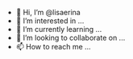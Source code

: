- 👋 Hi, I’m @lisaerina
- 👀 I’m interested in ...
- 🌱 I’m currently learning ...
- 💞️ I’m looking to collaborate on ...
- 📫 How to reach me ...

<!---
lisaerina/lisaerina is a ✨ special ✨ repository because its `README.md` (this file) appears on your GitHub profile.
You can click the Preview link to take a look at your changes.
--->
